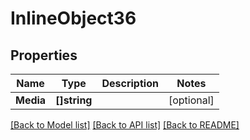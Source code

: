 # InlineObject36

## Properties

Name | Type | Description | Notes
------------ | ------------- | ------------- | -------------
**Media** | **[]string** |  | [optional] 

[[Back to Model list]](../README.md#documentation-for-models) [[Back to API list]](../README.md#documentation-for-api-endpoints) [[Back to README]](../README.md)


